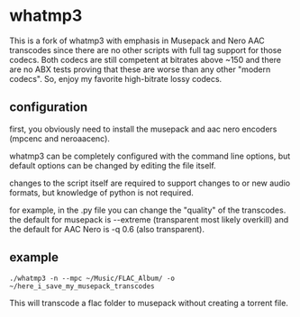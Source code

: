 # whatmp3

This is a fork of whatmp3 with emphasis in Musepack and Nero AAC transcodes since there are no other scripts with full tag support for those codecs. Both codecs are still competent at bitrates above ~150 and there are no ABX tests proving that these are worse than any  other "modern codecs". So, enjoy my favorite high-bitrate lossy codecs.


## configuration

first, you obviously need to install the musepack and aac nero encoders (mpcenc and neroaacenc).

whatmp3 can be completely configured with the command line options, but
default options can be changed by editing the file itself.

changes to the script itself are required to support changes to or new
audio formats, but knowledge of python is not required.

for example, in the .py file you can change the "quality" of the transcodes. the default for musepack is --extreme (transparent most likely overkill) and the default for AAC Nero is -q 0.6 (also transparent).

## example

	./whatmp3 -n --mpc ~/Music/FLAC_Album/ -o ~/here_i_save_my_musepack_transcodes

This will transcode a flac folder to musepack without creating a torrent file.
